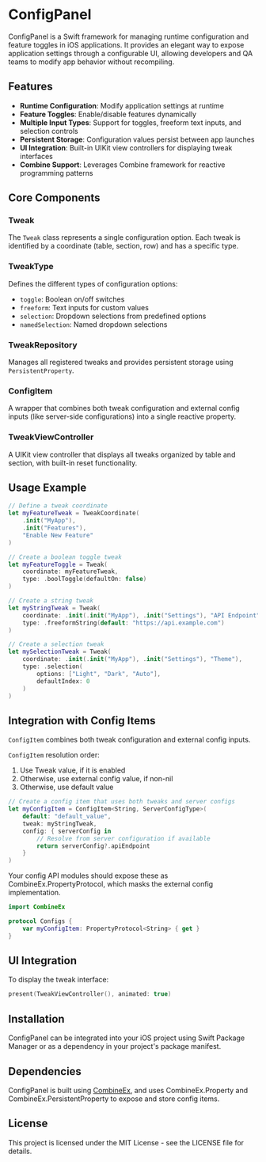 # ConfigPanel

ConfigPanel is a Swift framework for managing runtime configuration and feature toggles in iOS applications. It provides an elegant way to expose application settings through a configurable UI, allowing developers and QA teams to modify app behavior without recompiling.

## Features

- **Runtime Configuration**: Modify application settings at runtime
- **Feature Toggles**: Enable/disable features dynamically 
- **Multiple Input Types**: Support for toggles, freeform text inputs, and selection controls
- **Persistent Storage**: Configuration values persist between app launches
- **UI Integration**: Built-in UIKit view controllers for displaying tweak interfaces
- **Combine Support**: Leverages Combine framework for reactive programming patterns

## Core Components

### Tweak
The `Tweak` class represents a single configuration option. Each tweak is identified by a coordinate (table, section, row) and has a specific type.

### TweakType
Defines the different types of configuration options:
- `toggle`: Boolean on/off switches
- `freeform`: Text inputs for custom values  
- `selection`: Dropdown selections from predefined options
- `namedSelection`: Named dropdown selections

### TweakRepository
Manages all registered tweaks and provides persistent storage using `PersistentProperty`.

### ConfigItem
A wrapper that combines both tweak configuration and external config inputs (like server-side configurations) into a single reactive property.

### TweakViewController
A UIKit view controller that displays all tweaks organized by table and section, with built-in reset functionality.

## Usage Example

```swift
// Define a tweak coordinate
let myFeatureTweak = TweakCoordinate(
    .init("MyApp"), 
    .init("Features"), 
    "Enable New Feature"
)

// Create a boolean toggle tweak
let myFeatureToggle = Tweak(
    coordinate: myFeatureTweak,
    type: .boolToggle(defaultOn: false)
)

// Create a string tweak
let myStringTweak = Tweak(
    coordinate: .init(.init("MyApp"), .init("Settings"), "API Endpoint"),
    type: .freeformString(default: "https://api.example.com")
)

// Create a selection tweak
let mySelectionTweak = Tweak(
    coordinate: .init(.init("MyApp"), .init("Settings"), "Theme"),
    type: .selection(
        options: ["Light", "Dark", "Auto"],
        defaultIndex: 0
    )
)
```

## Integration with Config Items

`ConfigItem` combines both tweak configuration and external config inputs.

`ConfigItem` resolution order:
1. Use Tweak value, if it is enabled
2. Otherwise, use external config value, if non-nil
3. Otherwise, use default value

```swift
// Create a config item that uses both tweaks and server configs
let myConfigItem = ConfigItem<String, ServerConfigType>(
    default: "default_value",
    tweak: myStringTweak,
    config: { serverConfig in
        // Resolve from server configuration if available
        return serverConfig?.apiEndpoint
    }
)
```

Your config API modules should expose these as CombineEx.PropertyProtocol, which masks the external config implementation.

```swift
import CombineEx

protocol Configs {
    var myConfigItem: PropertyProtocol<String> { get }
}
```


## UI Integration

To display the tweak interface:

```swift
present(TweakViewController(), animated: true)
```

## Installation

ConfigPanel can be integrated into your iOS project using Swift Package Manager or as a dependency in your project's package manifest.

## Dependencies

ConfigPanel is built using [CombineEx](https://github.com/jmfieldman/CombineEx), and uses CombineEx.Property and CombineEx.PersistentProperty to expose and store config items.

## License

This project is licensed under the MIT License - see the LICENSE file for details.
